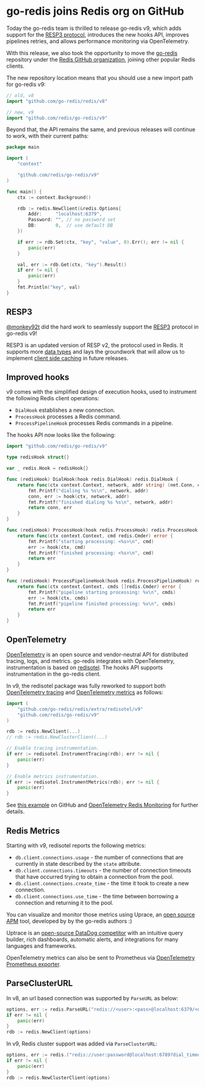 # go-redis joins Redis org on GitHub

Today the go-redis team is thrilled to release go-redis v9, which adds support for the
[RESP3 protocol](https://github.com/antirez/RESP3/blob/master/spec.md), introduces the new hooks
API, improves pipelines retries, and allows performance monitoring via OpenTelemetry.

With this release, we also took the opportunity to move the
[go-redis](https://github.com/redis/go-redis) repository under the
[Redis GitHub organization](https://github.com/redis/), joining other popular Redis clients.

The new repository location means that you should use a new import path for go-redis v9:

```go
// old, v8
import "github.com/go-redis/redis/v8"

// new, v9
import "github.com/redis/go-redis/v9"
```

Beyond that, the API remains the same, and previous releases will continue to work, with their
current paths:

```go
package main

import (
	"context"

	"github.com/redis/go-redis/v9"
)

func main() {
	ctx := context.Background()

	rdb := redis.NewClient(&redis.Options{
		Addr:	  "localhost:6379",
		Password: "", // no password set
		DB:		  0,  // use default DB
	})

	if err := rdb.Set(ctx, "key", "value", 0).Err(); err != nil {
		panic(err)
	}

	val, err := rdb.Get(ctx, "key").Result()
	if err != nil {
		panic(err)
	}
	fmt.Println("key", val)
}
```

## RESP3

[@monkey92t](https://github.com/monkey92t) did the hard work to seamlessly support the
[RESP3](https://github.com/antirez/RESP3/blob/master/spec.md) protocol in go-redis v9!

RESP3 is an updated version of RESP v2, the protocol used in Redis. It supports more
[data types](https://github.com/antirez/RESP3/blob/master/spec.md#resp3-types) and lays the
groundwork that will allow us to implement
[client side caching](https://redis.io/docs/manual/client-side-caching/) in future releases.

## Improved hooks

v9 comes with the simplified design of execution hooks, used to instrument the following Redis
client operations:

- `DialHook` establishes a new connection.
- `ProcessHook` processes a Redis command.
- `ProcessPipelineHook` processes Redis commands in a pipeline.

The hooks API now looks like the following:

```go
import "github.com/redis/go-redis/v9"

type redisHook struct{}

var _ redis.Hook = redisHook{}

func (redisHook) DialHook(hook redis.DialHook) redis.DialHook {
	return func(ctx context.Context, network, addr string) (net.Conn, error) {
		fmt.Printf("dialing %s %s\n", network, addr)
		conn, err := hook(ctx, network, addr)
		fmt.Printf("finished dialing %s %s\n", network, addr)
		return conn, err
	}
}

func (redisHook) ProcessHook(hook redis.ProcessHook) redis.ProcessHook {
	return func(ctx context.Context, cmd redis.Cmder) error {
		fmt.Printf("starting processing: <%s>\n", cmd)
		err := hook(ctx, cmd)
		fmt.Printf("finished processing: <%s>\n", cmd)
		return err
	}
}

func (redisHook) ProcessPipelineHook(hook redis.ProcessPipelineHook) redis.ProcessPipelineHook {
	return func(ctx context.Context, cmds []redis.Cmder) error {
		fmt.Printf("pipeline starting processing: %v\n", cmds)
		err := hook(ctx, cmds)
		fmt.Printf("pipeline finished processing: %v\n", cmds)
		return err
	}
}
```

## OpenTelemetry

[OpenTelemetry](https://uptrace.dev/opentelemetry/) is an open source and vendor-neutral API for
distributed tracing, logs, and metrics. go-redis integrates with OpenTelemetry, instrumentation is
based on [redisotel](https://github.com/go-redis/redis/tree/master/extra/redisotel). The hooks API
supports instrumentation in the go-redis client.

In v9, the redisotel package was fully reworked to support both
[OpenTelemetry tracing](https://uptrace.dev/opentelemetry/distributed-tracing.html) and
[OpenTelemetry metrics](https://uptrace.dev/opentelemetry/metrics.html) as follows:

```go
import (
	"github.com/go-redis/redis/extra/redisotel/v9"
	"github.com/redis/go-redis/v9"
)

rdb := redis.NewClient(...)
// rdb := redis.NewClusterClient(...)

// Enable tracing instrumentation.
if err := redisotel.InstrumentTracing(rdb); err != nil {
	panic(err)
}

// Enable metrics instrumentation.
if err := redisotel.InstrumentMetrics(rdb); err != nil {
	panic(err)
}
```

See [this example](https://github.com/go-redis/redis/tree/master/example/otel) on GitHub and
[OpenTelemetry Redis Monitoring](https://uptrace.dev/opentelemetry/redis-monitoring.html) for
further details.

## Redis Metrics

Starting with v9, redisotel reports the following metrics:

- `db.client.connections.usage` - the number of connections that are currently in state described by
  the `state` attribute.
- `db.client.connections.timeouts` - the number of connection timeouts that have occurred trying to
  obtain a connection from the pool.
- `db.client.connections.create_time` - the time it took to create a new connection.
- `db.client.connections.use_time` - the time between borrowing a connection and returning it to the
  pool.

You can visualize and monitor those metrics using Uprace, an
[open source APM](https://uptrace.dev/get/open-source-apm.html) tool, developed by by the go-redis
authors :)

Uptrace is an
[open-source DataDog competitor](https://uptrace.dev/get/compare/datadog-competitors.html) with an
intuitive query builder, rich dashboards, automatic alerts, and integrations for many languages and
frameworks.

OpenTelemetry metrics can also be sent to Prometheus via
[OpenTelemetry Prometheus exporter](https://uptrace.dev/opentelemetry/prometheus-metrics.html).

## ParseClusterURL

In v8, an url based connection was supported by `ParseURL` as below:

```go
options, err := redis.ParseURL("redis://<user>:<pass>@localhost:6379/<db>")
if err != nil {
	panic(err)
}
rdb := redis.NewClient(options)
```

In v9, Redis cluster support was added via `ParseClusterURL`:

```go
options, err := redis.("redis://user:password@localhost:6789?dial_timeout=3&read_timeout=6s&addr=localhost:6790&addr=localhost:6791")
if err != nil {
	panic(err)
}
rdb := redis.NewClusterClient(options)
```

